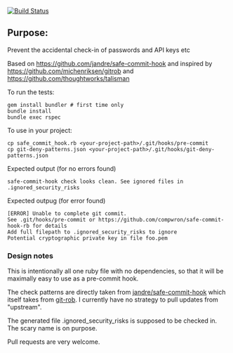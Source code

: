 [![Build Status](https://travis-ci.org/compwron/safe-commit-hook-rb.svg)](https://travis-ci.org/compwron/safe-commit-hook-rb)

Purpose:
--------

Prevent the accidental check-in of passwords and API keys etc

Based on https://github.com/jandre/safe-commit-hook and inspired by https://github.com/michenriksen/gitrob and https://github.com/thoughtworks/talisman


To run the tests:

````
gem install bundler # first time only
bundle install
bundle exec rspec
````

To use in your project:

````
cp safe_commit_hook.rb <your-project-path>/.git/hooks/pre-commit
cp git-deny-patterns.json <your-project-path>/.git/hooks/git-deny-patterns.json
````

Expected output (for no errors found)

````
safe-commit-hook check looks clean. See ignored files in .ignored_security_risks
````

Expected outpug (for error found)

````
[ERROR] Unable to complete git commit.
See .git/hooks/pre-commit or https://github.com/compwron/safe-commit-hook-rb for details
Add full filepath to .ignored_security_risks to ignore
Potential cryptographic private key in file foo.pem
````

### Design notes

This is intentionally all one ruby file with no dependencies, so that it will be maximally easy to use as a pre-commit hook.

The check patterns are directly taken from [jandre/safe-commit-hook](https://github.com/jandre/safe-commit-hook) which itself takes from [git-rob](https://github.com/michenriksen/gitrob). I currently have no strategy to pull updates from "upstream".

The generated file .ignored_security_risks is supposed to be checked in. The scary name is on purpose.

Pull requests are very welcome.

